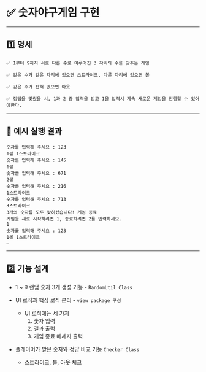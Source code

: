 # ✅ 숫자야구게임 구현

---

## 1️⃣ 명세

    ✅ 1부터 9까지 서로 다른 수로 이루어진 3 자리의 수를 맞추는 게임
  
    ✅ 같은 수가 같은 자리에 있으면 스트라이크, 다른 자리에 있으면 볼

    ✅ 같은 수가 전혀 없으면 아웃

    ✅ 정답을 맞췄을 시, 1과 2 중 입력을 받고 1을 입력시 계속 새로운 게임을 진행할 수 있어야한다.

---

## 👀 예시 실행 결과
    숫자를 입력해 주세요 : 123
    1볼 1스트라이크
    숫자를 입력해 주세요 : 145
    1볼
    숫자를 입력해 주세요 : 671
    2볼
    숫자를 입력해 주세요 : 216
    1스트라이크
    숫자를 입력해 주세요 : 713
    3스트라이크
    3개의 숫자를 모두 맞히셨습니다! 게임 종료
    게임을 새로 시작하려면 1, 종료하려면 2를 입력하세요.
    1
    숫자를 입력해 주세요 : 123
    1볼 1스트라이크
    …

---

## 2️⃣ 기능 설계

- 1 ~ 9 랜덤 숫자 3개 생성 기능 - ```RandomUtil Class```
  

- UI 로직과 핵심 로직 분리 - ```view package 구성```
  - UI 로직에는 세 가지
    1. 숫자 입력
    2. 결과 출력
    3. 게임 종료 메세지 출력
  

- 플레이어가 받은 숫자와 정답 비교 기능 ```Checker Class```
    - 스트라이크, 볼, 아웃 체크



